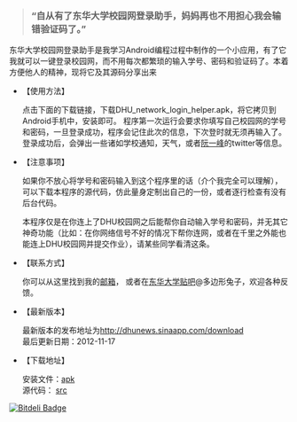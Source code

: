 > ### “自从有了东华大学校园网登录助手，妈妈再也不用担心我会输错验证码了。”

东华大学校园网登录助手是我学习Android编程过程中制作的一个小应用，有了它我就可以一键登录校园网，而不用每次都繁琐的输入学号、密码和验证码了。本着方便他人的精神，现将它及其源码分享出来

* 【使用方法】

	点击下面的下载链接，下载DHU\_network\_login\_helper.apk，将它拷贝到Android手机中，安装即可。  程序第一次运行会要求你填写自己校园网的学号和密码，一旦登录成功，程序会记住此次的信息，下次登时就无须再输入了。  登录成功后，会弹出一些诸如学校通知，天气，或者[阮一峰](http://www.ruanyifeng.com/)的twitter等信息。
* 【注意事项】

	如果你不放心将学号和密码输入到这个程序里的话（介个我完全可以理解），可以下载本程序的源代码，仿此量身定制出自己的一份，或者逐行检查有没有后台代码。

	本程序仅是在你连上了DHU校园网之后能帮你自动输入学号和密码，并无其它神奇功能（比如：在你网络信号不好的情况下帮你连网，或者在千里之外能也能连上DHU校园网并提交作业），请某些同学看清这条。
* 【联系方式】

	你可以从这里找到我的[邮箱](http://polyrabbit.github.com/contact_me.html)， 或者在[东华大学贴吧](http://tieba.baidu.com/p/1955405035)@多边形兔子，欢迎各种反馈。

* 【最新版本】

	最新版本的发布地址为<http://dhunews.sinaapp.com/download>      
	最后更新日期：2012-11-17

* 【下载地址】

	安装文件：[apk](http://dhunews-dhuloginhelper.stor.sinaapp.com/DHU_network_login_helper.apk)  
	源代码：  [src](http://dhunews-dhuloginhelper.stor.sinaapp.com/%E4%B8%9C%E5%8D%8E%E5%A4%A7%E5%AD%A6%E6%A0%A1%E5%9B%AD%E7%BD%91%E7%99%BB%E5%BD%95%E5%8A%A9%E6%89%8B%28Android%29.zip)

[![Bitdeli Badge](https://d2weczhvl823v0.cloudfront.net/polyrabbit/dhu-network-login-helper/trend.png)](https://bitdeli.com/free "Bitdeli Badge")

